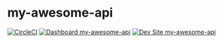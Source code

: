 # my-awesome-api

[![CircleCI](https://circleci.com/gh/contentacms/my-awesome-api.svg?style=shield)](https://circleci.com/gh/contentacms/my-awesome-api)
[![Dashboard my-awesome-api](https://img.shields.io/badge/dashboard-my_awesome_api-yellow.svg)](https://dashboard.pantheon.io/sites/377faba4-a94e-4db6-8c60-7efc77f9e568#dev/code)
[![Dev Site my-awesome-api](https://img.shields.io/badge/site-my_awesome_api-blue.svg)](http://dev-my-awesome-api.pantheonsite.io/)